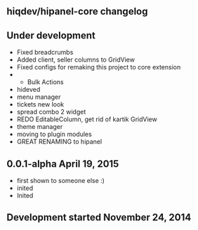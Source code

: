 hiqdev/hipanel-core changelog
-----------------------------

## Under development

- Fixed breadcrumbs
- Added client, seller columns to GridView
- Fixed configs for remaking this project to core extension
- + Bulk Actions
- hideved
- menu manager
- tickets new look
- spread combo 2 widget
- REDO EditableColumn, get rid of kartik GridView
- theme manager
- moving to plugin modules
- GREAT RENAMING to hipanel

## 0.0.1-alpha April 19, 2015

- first shown to someone else :)
- inited
- Inited

## Development started November 24, 2014

